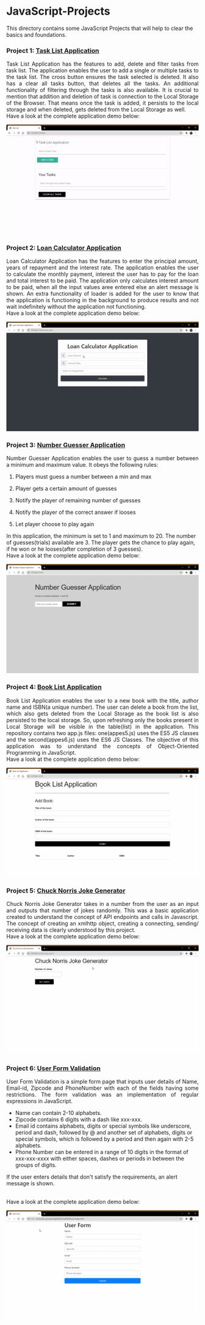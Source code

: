 # JavaScript-Projects

This directory contains some JavaScript Projects that will help to clear the basics and foundations.

### Project 1: [Task List Application](#https://github.com/risg99/JavaScript-Projects/tree/main/Task%20List%20Application)

<p align="justify">
Task List Application has the features to add, delete and filter tasks from task list. The application enables the user to add a single or multiple tasks to the task list. The cross button ensures the task selected is deleted. It also has a clear all tasks button, that deletes all the tasks. An additional functionality of filtering through the tasks is also available. It is crucial to mention that addition and deletion of task is connection to the Local Storage of the Browser. That means once the task is added, it persists to the local storage and when deleted, gets deleted from the Local Storage as well. <br> Have a look at the complete application demo below:
</p>

<p align="center">
  <img alt="Task List Application Demo" src="https://github.com/risg99/JavaScript-Projects/blob/main/Task%20List%20Application/Task%20List%20Application%20Demo.gif">
</p>

### Project 2: [Loan Calculator Application](#https://github.com/risg99/JavaScript-Projects/tree/main/Loan%20Calculator%20Application)

<p align="justify">
Loan Calculator Application has the features to enter the principal amount, years of repayment and the interest rate. The application enables the user to calculate the monthly payment, interest the user has to pay for the loan and total interest to be paid. The application only calculates interest amount to be paid, when all the input values aree entered else an alert message is shown. An extra functionality of loader is added for the user to know that the application is functioning in the background to produce results and not wait indefinitely without the application not functioning. <br> Have a look at the complete application demo below:
</p>

<p align="center">
  <img alt="Loan Calculator Application Demo" src="https://github.com/risg99/JavaScript-Projects/blob/main/Loan%20Calculator%20Application/Loan-Calculator-Application-Demo.gif">
</p>

### Project 3: [Number Guesser Application](#https://github.com/risg99/JavaScript-Projects/tree/main/Number%20Guesser%20Application)

<p align="justify">
Number Guesser Application enables the user to guess a number between a minimum and maximum value. It obeys the following rules:
  
  1. Players must guess a number between a min and max 
  
  2. Player gets a certain amount of guesses
  
  3. Notify the player of remaining number of guesses

  4. Notify the player of the correct answer if looses

  5. Let player choose to play again


In this application, the minimum is set to 1 and maximum to 20. The number of guesses(trials) available are 3. The player gets the chance to play again, if he won or he looses(after completion of 3 guesses).
  <br> Have a look at the complete application demo below:
</p>

<p align="center">
  <img alt="Number Guesser Application Demo" src="https://github.com/risg99/JavaScript-Projects/blob/main/Number%20Guesser%20Application/Number-Guesser-Application-Demo.gif">
</p>

### Project 4: [Book List Application](#https://github.com/risg99/JavaScript-Projects/tree/main/Book%20List%20Application)

<p align="justify">
Book List Application enables the user to a new book with the title, author name and ISBN(a unique number). The user can delete a book from the list, which also gets deleted from the Local Storage as the book list is also persisted to the local storage. So, upon refreshing only the books present in Local Storage will be visible in the table(list) in the application. This repository contains two app.js files: one(appes5.js) uses the ES5 JS classes and the second(appes6.js) uses the ES6 JS Classes. The objective of this application was to understand the concepts of Object-Oriented Programming in JavaScript. 
  <br> Have a look at the complete application demo below:
</p>

<p align="center">
  <img alt="Book List Application Demo" src="https://github.com/risg99/JavaScript-Projects/blob/main/Book%20List%20Application/Book-List-Application-Demo.gif">
</p>

### Project 5: [Chuck Norris Joke Generator](#https://github.com/risg99/JavaScript-Projects/tree/main/Chuck%20Norris%20Joke%20Generator)

<p align="justify">
Chuck Norris Joke Generator takes in a number from the user as an input and outputs that number of jokes randomly. This was a basic application created to understand the concept of API endpoints and calls in Javascript. The concept of creating an xmlhttp object, creating a connecting, sending/ receiving data is clearly understood by this project.
  <br> Have a look at the complete application demo below:
</p>

<p align="center">
  <img alt="Chuck Norris Joke Generator Demo" src="https://github.com/risg99/JavaScript-Projects/blob/main/Chuck%20Norris%20Joke%20Generator/Chuck-Norris-Joke-Generator-Demo.gif">
</p>

### Project 6: [User Form Validation](#https://github.com/risg99/JavaScript-Projects/tree/main/User%20Form)

<p align="justify">
User Form Validation is a simple form page that inputs user details of Name, Email-id, Zipcode and PhoneNumber with each of the fields having some restrictions. The form validation was an implementation of regular expressions in JavaScript. 
  
<ul> 
  <li> Name can contain 2-10 alphabets.</li>
  
  <li> Zipcode contains 6 digits with a dash like xxx-xxx.</li>
  
  <li> Email id contains alphabets, digits or special symbols like underscore, period and dash, followed by @ and another set of alphabets, digits or special symbols, which is followed by a period and then again with 2-5 alphabets. </li>
  
  <li> Phone Number can be entered in a range of 10 digits in the format of xxx-xxx-xxxx with either spaces, dashes or periods in between the groups of digits.</li>
</ul>
If the user enters details that don't satisfy the requirements, an alert message is shown.
  
  <br> Have a look at the complete application demo below:
</p>

<p align="center">
  <img alt="User Form Validation Demo" src="https://github.com/risg99/JavaScript-Projects/blob/main/User%20Form/User-form-Demo.gif">
</p>
